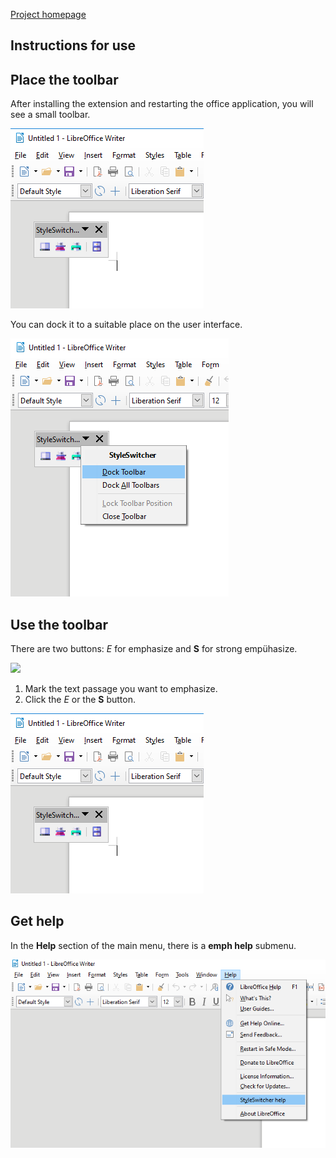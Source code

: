 [Project homepage](https://peter88213.github.io/emph/)

## Instructions for use


## Place the toolbar

After installing the extension and restarting the office application, you will see a small toolbar. 

![](Screenshots/Toolbar00-en.png)

You can dock it to a suitable place on the user interface.

![](Screenshots/Toolbar00dock-en.png)

## Use the toolbar

There are two buttons:  _E_  for emphasize and  __S__  for strong empühasize.

![](Screenshots/Toolbar01-en.png)

1. Mark the text passage you want to emphasize.
2. Click the  _E_  or the  __S__  button. 

![](Screenshots/Use-en.png)

## Get help

In the  __Help__  section of the main menu, there is a  __emph help__  submenu. 

![](Screenshots/HelpMenu-en.png)



